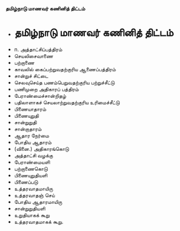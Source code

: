 **தமிழ்நாடு மாணவர் கணினித் திட்டம்**
- # தமிழ்நாடு மாணவர் கணினித் திட்டம்
- n. அத்தாட்சிப்பத்திரம்
- செயலிசைவாணை
- பற்றாணை
- காவலில் கைப்பற்றுவதற்குரிய ஆணைப்பத்திரம்
- சான்றுச் சிட்டை
- செலவுசெய்த பணம்பெறுவதற்குரிய பற்றுச்சீட்டு
- பணிமுறை அதிகாரப் பத்திரம்
- பேராண்மைச்சான்றிதழ்
-  பதிலாளாகச் செயலாற்றுவதற்குரிய உரிமைச்சீட்டு
- பிணையாதாரம்
- பிணையுறுதி
- சான்றுறுதி
- சான்றாதாரம்
- ஆதார நேர்மை
- போதிய ஆதாரம்
- (வினை.) அதிகாரங்கொடு
- அத்தாட்சி வழக்கு
- பேராண்மையளி
- பற்றாணைகொடு
- பிணையுறுதியளி
- பிணைப்படு
- உத்தரவாதமாயிரு
-  உத்தரவாதஞ் செய்
- போதிய ஆதாரமாயிரு
- சான்றுறுதியளி
- உறுதியாகக் கூறு
- உத்தரவாதமாகக் கூறு.

